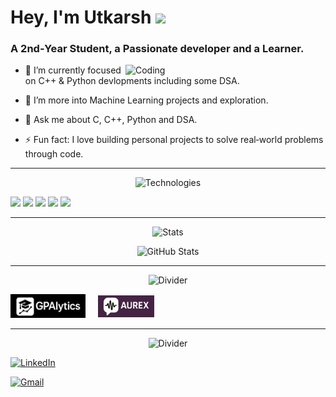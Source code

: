 <h1 align="left">
  Hey, I'm Utkarsh
  <img src="https://github.com/user-attachments/assets/b8f097c4-46d4-4fbb-9a84-cc6344088440" width="40" />
</h1>

     
<h3> A 2nd‑Year Student, a Passionate developer and a Learner.</h3>
</p>

<img src="https://media.giphy.com/media/qgQUggAC3Pfv687qPC/giphy.gif"
     alt="Coding"
     align="right"
     width="320" />

<p>
     
 - 🔭 I’m currently focused on C++ & Python devlopments including some DSA. 
     
- 🌱 I’m more into Machine Learning  projects and exploration.
  
- 💬 Ask me about C, C++, Python and DSA. 
  
- ⚡ Fun fact: I love building personal projects to solve real‑world problems through code.

</p>


---
  <tr>
    <td align="center" width="50%">
      <p align="center">
        <img src="https://readme-typing-svg.herokuapp.com?font=Fira+Code&duration=1500&pause=100&color=F7931E,F15BB5,00BBF9,00F5D4,9B5DE5&center=true&vcenter=true&width=340&lines=Technologies+⚡️"  alt="Technologies" />
      </p>

 <p align="left">
        <img src="https://img.shields.io/badge/C-00599C?style=for-the-badge&logo=c&logoColor=white"/>
        <img src="https://img.shields.io/badge/C++-00599C?style=for-the-badge&logo=c%2B%2B&logoColor=white"/>
        <img src="https://img.shields.io/badge/Python-3776AB?style=for-the-badge&logo=python&logoColor=white"/>
        <img src="https://img.shields.io/badge/VS%20Code-007ACC?style=for-the-badge&logo=visual-studio-code&logoColor=white"/>
        <img src="https://img.shields.io/badge/Git-F05032?style=for-the-badge&logo=git&logoColor=white"/>
      </p>
</td>

---  
 
 <td align="center" width="50%">
      <p align="center">
        <img src="https://readme-typing-svg.herokuapp.com?font=Fira+Code&duration=1500&pause=100&color=F7931E,F15BB5,00BBF9,00F5D4,9B5DE5&center=true&vCenter=true&width=340&lines=Stats+⚡️" alt="Stats" />
      </p>
     <p align="center">
        <img src="https://github-readme-streak-stats.herokuapp.com/?user=utkarshcs.18&theme=github-dark" alt="GitHub Stats" />
      </p>
    </td>
  </tr>
</table>

---
<p align="center">
  <img src="https://readme-typing-svg.herokuapp.com?font=Fira+Code&duration=1500&pause=100&color=F7931E,F15BB5,00BBF9,00F5D4,9B5DE5&center=true&vCenter=true&width=340&lines=Plots+⚡️" alt="Divider" />
</p>

<div style="display: flex; align-items: center; gap: 20px;">
    <a href="https://github.com/utkarshcs18/GPAlytics-ShowCase.git" target="_blank" style="display:inline-block;">
        <img src="https://github.com/utkarshcs18/GPAlytics-ShowCase/blob/main/logo.jpg?raw=true" width="120" style="border:none; outline:none; pointer-events:none;">
    </a>
    <a href="https://github.com/utkarshcs18/Aurex-ShowCase.git" target="_blank" style="display:inline-block;">
        <img src="https://github.com/utkarshcs18/Aurex-ShowCase/blob/main/logo.jpg?raw=true" width="90" style="border:none; outline:none; pointer-events:none;">
    </a>
</div>


---
<p align="center">
  <img src="https://readme-typing-svg.herokuapp.com?font=Fira+Code&duration=1500&pause=100&color=F7931E,F15BB5,00BBF9,00F5D4,9B5DE5&center=true&vCenter=true&width=340&lines=Hyperlinks+⚡️" alt="Divider" />
</p>

[![LinkedIn](https://img.shields.io/badge/LinkedIn-blue?style=for-the-badge&logo=linkedin&logoColor=white)](https://linkedin.com/in/utkarshcs18)

[![Gmail](https://img.shields.io/badge/Gmail-red?style=for-the-badge&logo=gmail&logoColor=white)](mailto:utkarshkumar.cs18@gmail.com?subject=Excited%20to%20Connect!&body=Hey%20there!%0AI%20came%20across%20your%20profile%20and%20would%20love%20to%20connect%20and%20talk%20about%20.%20.%20..">)
